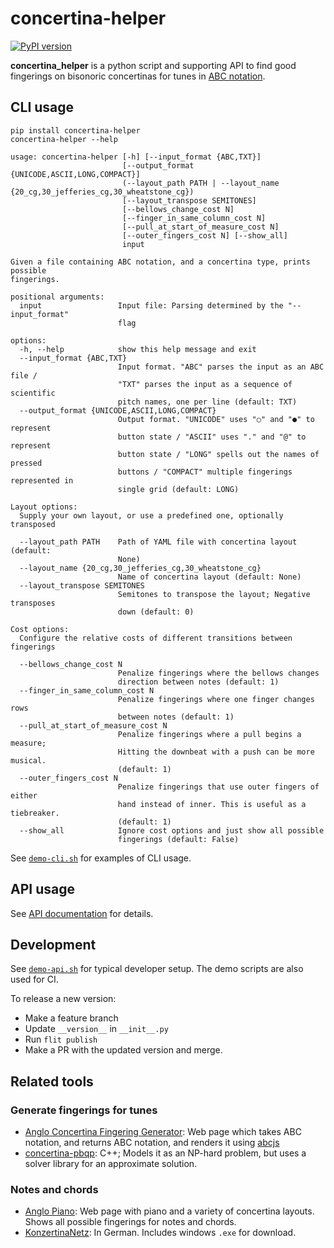 # concertina-helper

[![PyPI version](https://badge.fury.io/py/concertina_helper.svg)](https://pypi.org/project/concertina_helper/)

**concertina_helper** is a python script and supporting API
to find good fingerings on bisonoric concertinas for
tunes in [ABC notation](https://abcnotation.com/).

## CLI usage

```
pip install concertina-helper
concertina-helper --help
```
```
usage: concertina-helper [-h] [--input_format {ABC,TXT}]
                         [--output_format {UNICODE,ASCII,LONG,COMPACT}]
                         (--layout_path PATH | --layout_name {20_cg,30_jefferies_cg,30_wheatstone_cg})
                         [--layout_transpose SEMITONES]
                         [--bellows_change_cost N]
                         [--finger_in_same_column_cost N]
                         [--pull_at_start_of_measure_cost N]
                         [--outer_fingers_cost N] [--show_all]
                         input

Given a file containing ABC notation, and a concertina type, prints possible
fingerings.

positional arguments:
  input                 Input file: Parsing determined by the "--input_format"
                        flag

options:
  -h, --help            show this help message and exit
  --input_format {ABC,TXT}
                        Input format. "ABC" parses the input as an ABC file /
                        "TXT" parses the input as a sequence of scientific
                        pitch names, one per line (default: TXT)
  --output_format {UNICODE,ASCII,LONG,COMPACT}
                        Output format. "UNICODE" uses "○" and "●" to represent
                        button state / "ASCII" uses "." and "@" to represent
                        button state / "LONG" spells out the names of pressed
                        buttons / "COMPACT" multiple fingerings represented in
                        single grid (default: LONG)

Layout options:
  Supply your own layout, or use a predefined one, optionally transposed

  --layout_path PATH    Path of YAML file with concertina layout (default:
                        None)
  --layout_name {20_cg,30_jefferies_cg,30_wheatstone_cg}
                        Name of concertina layout (default: None)
  --layout_transpose SEMITONES
                        Semitones to transpose the layout; Negative transposes
                        down (default: 0)

Cost options:
  Configure the relative costs of different transitions between fingerings

  --bellows_change_cost N
                        Penalize fingerings where the bellows changes
                        direction between notes (default: 1)
  --finger_in_same_column_cost N
                        Penalize fingerings where one finger changes rows
                        between notes (default: 1)
  --pull_at_start_of_measure_cost N
                        Penalize fingerings where a pull begins a measure;
                        Hitting the downbeat with a push can be more musical.
                        (default: 1)
  --outer_fingers_cost N
                        Penalize fingerings that use outer fingers of either
                        hand instead of inner. This is useful as a tiebreaker.
                        (default: 1)
  --show_all            Ignore cost options and just show all possible
                        fingerings (default: False)
```

See [`demo-cli.sh`](https://github.com/mccalluc/concertina-helper/blob/main/demo-cli.sh)
for examples of CLI usage.

## API usage

See [API documentation](https://mccalluc.github.io/concertina-helper) for details.

## Development

See [`demo-api.sh`](https://github.com/mccalluc/concertina-helper/blob/main/demo-cli.sh)
for typical developer setup. The demo scripts are also used for CI.

To release a new version:
- Make a feature branch
- Update `__version__` in `__init__.py`
- Run `flit publish`
- Make a PR with the updated version and merge.

## Related tools

### Generate fingerings for tunes

- [Anglo Concertina Fingering Generator](https://jvandonsel.github.io/fingering/fingering.html): Web page which takes ABC notation, and returns ABC notation, and renders it using [abcjs](https://www.abcjs.net/)
- [concertina-pbqp](https://github.com/resistor/concertina-pbqp): C++; Models it as an NP-hard problem, but uses a solver library for an approximate solution. 

### Notes and chords

- [Anglo Piano](https://anglopiano.com/): Web page with piano and a variety of concertina layouts. Shows all possible fingerings for notes and chords.
- [KonzertinaNetz](https://www.konzertinanetz.de/): In German. Includes windows `.exe` for download.
